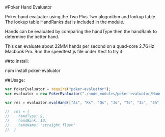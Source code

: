 #Poker Hand Evaluator

Poker hand evaluator using the Two Plus Two alogorithm and lookup table.
The lookup table HandRanks.dat is included in the module.

Hands can be evaluated by comparing the handType then the handRank to determine the better hand.

This can evaluate about 22MM hands per second on a quad-core 2.7GHz Macbook Pro.  Run the speedtest.js file under /test to try it.

##to install:

npm install poker-evaluator

##Usage:

```js
var PokerEvaluator = require("poker-evaluator");
var evaluator = new PokerEvaluator("./node_modules/poker-evaluator/HandRanks.dat");

var res = evaluator.evalHand(["As", "Ks", "Qs", "Js", "Ts", "3c", "5h"]);

//  res = {
//    handType: 9,
//    handRank: 10,
//    handName: 'straight flush'
//  }

```
